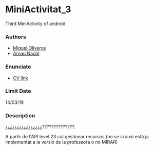 # MiniActivitat_3
Third MiniActivity of android

### Authors ###
* [Miquel Oliveros](https://github.com/MiquelOliveros)
* [Arnau Nadal](https://github.com/ar98nau)

### Enunciate ###
* [CV link](https://cv.udl.cat/access/content/attachment/102025-1819/Activitats/879ab969-e44d-4867-8061-1225738914e9/MiniActv-3.pdf)

### Limit Date ###
14/03/19

### Description ###
¿¿¿¿¿¿¿¿¿¿¿¿¿¿¿¿??????????????.

A partir de l'API level 23 cal gestionar recursos (no se si això està ja implementat a la versio de la professora o no MIRAR)

